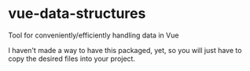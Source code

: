 # vue-data-structures

Tool for conveniently/efficiently handling data in Vue

I haven't made a way to have this packaged, yet, so you will just have to copy
the desired files into your project.
